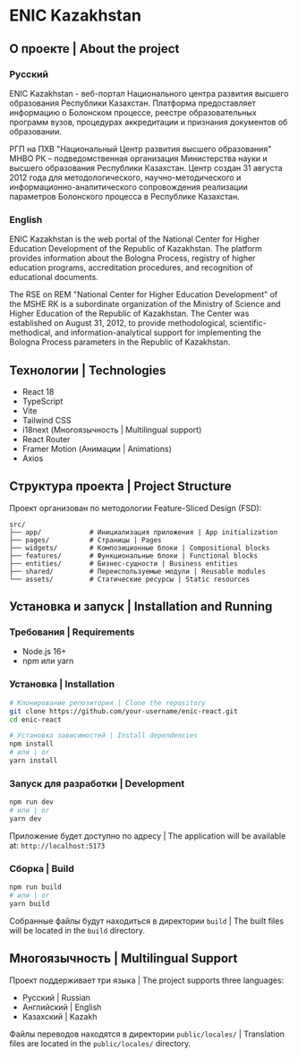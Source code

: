 # ENIC Kazakhstan

## О проекте | About the project

### Русский

ENIC Kazakhstan - веб-портал Национального центра развития высшего образования Республики Казахстан. Платформа предоставляет информацию о Болонском процессе, реестре образовательных программ вузов, процедурах аккредитации и признания документов об образовании.

РГП на ПХВ "Национальный Центр развития высшего образования" МНВО РК – подведомственная организация Министерства науки и высшего образования Республики Казахстан. Центр создан 31 августа 2012 года для методологического, научно-методического и информационно-аналитического сопровождения реализации параметров Болонского процесса в Республике Казахстан.

### English

ENIC Kazakhstan is the web portal of the National Center for Higher Education Development of the Republic of Kazakhstan. The platform provides information about the Bologna Process, registry of higher education programs, accreditation procedures, and recognition of educational documents.

The RSE on REM "National Center for Higher Education Development" of the MSHE RK is a subordinate organization of the Ministry of Science and Higher Education of the Republic of Kazakhstan. The Center was established on August 31, 2012, to provide methodological, scientific-methodical, and information-analytical support for implementing the Bologna Process parameters in the Republic of Kazakhstan.

## Технологии | Technologies

- React 18
- TypeScript
- Vite
- Tailwind CSS
- i18next (Многоязычность | Multilingual support)
- React Router
- Framer Motion (Анимации | Animations)
- Axios

## Структура проекта | Project Structure

Проект организован по методологии Feature-Sliced Design (FSD):

```
src/
├── app/            # Инициализация приложения | App initialization
├── pages/          # Страницы | Pages
├── widgets/        # Композиционные блоки | Compositional blocks
├── features/       # Функциональные блоки | Functional blocks
├── entities/       # Бизнес-сущности | Business entities
├── shared/         # Переиспользуемые модули | Reusable modules
└── assets/         # Статические ресурсы | Static resources
```

## Установка и запуск | Installation and Running

### Требования | Requirements

- Node.js 16+
- npm или yarn

### Установка | Installation

```bash
# Клонирование репозитория | Clone the repository
git clone https://github.com/your-username/enic-react.git
cd enic-react

# Установка зависимостей | Install dependencies
npm install
# или | or
yarn install
```

### Запуск для разработки | Development

```bash
npm run dev
# или | or
yarn dev
```

Приложение будет доступно по адресу | The application will be available at: `http://localhost:5173`

### Сборка | Build

```bash
npm run build
# или | or
yarn build
```

Собранные файлы будут находиться в директории `build` | The built files will be located in the `build` directory.

## Многоязычность | Multilingual Support

Проект поддерживает три языка | The project supports three languages:
- Русский | Russian
- Английский | English
- Казахский | Kazakh

Файлы переводов находятся в директории `public/locales/` | Translation files are located in the `public/locales/` directory.
